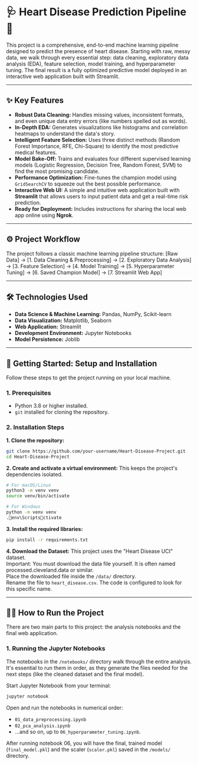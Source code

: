 # 🩺 Heart Disease Prediction Pipeline 🚀

This project is a comprehensive, end-to-end machine learning pipeline designed to predict the presence of heart disease. Starting with raw, messy data, we walk through every essential step: data cleaning, exploratory data analysis (EDA), feature selection, model training, and hyperparameter tuning. The final result is a fully optimized predictive model deployed in an interactive web application built with Streamlit.

---

## ✨ Key Features

*   **Robust Data Cleaning:** Handles missing values, inconsistent formats, and even unique data entry errors (like numbers spelled out as words).
*   **In-Depth EDA:** Generates visualizations like histograms and correlation heatmaps to understand the data's story.
*   **Intelligent Feature Selection:** Uses three distinct methods (Random Forest Importance, RFE, Chi-Square) to identify the most predictive medical features.
*   **Model Bake-Off:** Trains and evaluates four different supervised learning models (Logistic Regression, Decision Tree, Random Forest, SVM) to find the most promising candidate.
*   **Performance Optimization:** Fine-tunes the champion model using `GridSearchCV` to squeeze out the best possible performance.
*   **Interactive Web UI:** A simple and intuitive web application built with **Streamlit** that allows users to input patient data and get a real-time risk prediction.
*   **Ready for Deployment:** Includes instructions for sharing the local web app online using **Ngrok**.

---

## ⚙️ Project Workflow

The project follows a classic machine learning pipeline structure:
[Raw Data] -> [1. Data Cleaning & Preprocessing] -> [2. Exploratory Data Analysis] -> [3. Feature Selection] -> [4. Model Training] -> [5. Hyperparameter Tuning] -> [6. Saved Champion Model] -> [7. Streamlit Web App]

---

## 🛠️ Technologies Used

*   **Data Science & Machine Learning:** Pandas, NumPy, Scikit-learn
*   **Data Visualization:** Matplotlib, Seaborn
*   **Web Application:** Streamlit
*   **Development Environment:** Jupyter Notebooks
*   **Model Persistence:** Joblib

---

## 🚀 Getting Started: Setup and Installation

Follow these steps to get the project running on your local machine.

### 1. Prerequisites
*   Python 3.8 or higher installed.
*   `git` installed for cloning the repository.

### 2. Installation Steps

**1. Clone the repository:**
```bash
git clone https://github.com/your-username/Heart-Disease-Project.git
cd Heart-Disease-Project
```

**2. Create and activate a virtual environment:**
This keeps the project's dependencies isolated.
```bash
# For macOS/Linux
python3 -m venv venv
source venv/bin/activate

# For Windows
python -m venv venv
.env\Scriptsctivate
```

**3. Install the required libraries:**
```bash
pip install -r requirements.txt
```

**4. Download the Dataset:**
This project uses the "Heart Disease UCI" dataset.  
Important: You must download the data file yourself. It is often named processed.cleveland.data or similar.  
Place the downloaded file inside the `/data/` directory.  
Rename the file to `heart_disease.csv`. The code is configured to look for this specific name.

---

## 🏃‍♀️ How to Run the Project

There are two main parts to this project: the analysis notebooks and the final web application.

### 1. Running the Jupyter Notebooks
The notebooks in the `/notebooks/` directory walk through the entire analysis. It's essential to run them in order, as they generate the files needed for the next steps (like the cleaned dataset and the final model).

Start Jupyter Notebook from your terminal:
```bash
jupyter notebook
```

Open and run the notebooks in numerical order:
* `01_data_preprocessing.ipynb`
* `02_pca_analysis.ipynb`
* ...and so on, up to `06_hyperparameter_tuning.ipynb`.

After running notebook 06, you will have the final, trained model (`final_model.pkl`) and the scaler (`scaler.pkl`) saved in the `/models/` directory.
